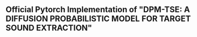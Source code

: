 ## Official Pytorch Implementation of "DPM-TSE: A DIFFUSION PROBABILISTIC MODEL FOR TARGET SOUND EXTRACTION"

